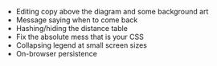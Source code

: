 - Editing copy above the diagram and some background art
- Message saying when to come back
- Hashing/hiding the distance table
- Fix the absolute mess that is your CSS
- Collapsing legend at small screen sizes
- On-browser persistence
